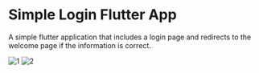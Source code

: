 # Simple Login Flutter App
A simple flutter application that includes a login page and redirects to the welcome page if the information is correct.

![1](https://user-images.githubusercontent.com/56589369/87324873-649c6400-c539-11ea-9a92-168487bc0e93.png)
![2](https://user-images.githubusercontent.com/56589369/87324891-6bc37200-c539-11ea-90ea-017ef51d222b.png)
